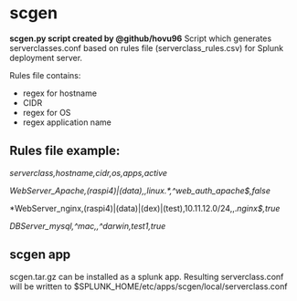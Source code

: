 # scgen
**scgen.py script created by @github/hovu96**
Script which generates serverclasses.conf based on rules file (serverclass_rules.csv) for Splunk deployment server. 

Rules file contains:
- regex for hostname
- CIDR
- regex for OS
- regex application name

## Rules file example:
*serverclass,hostname,cidr,os,apps,active*

*WebServer_Apache,(raspi4)|(data),,linux.\*,^web_auth_apache$,false*
 
*WebServer_nginx,(raspi4)|(data)|(dex)|(test),10.11.12.0/24,,.*nginx$,true*

*DBServer_mysql,^mac,,^darwin,test1,true*

## scgen app
scgen.tar.gz can be installed as a splunk app. 
Resulting serverclass.conf will be written to $SPLUNK_HOME/etc/apps/scgen/local/serverclass.conf

